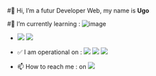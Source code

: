 #👋 Hi, I’m a futur Developer Web, my name is **Ugo**

#🌱 I’m currently learning : ![image]({https://img.shields.io/badge/React-20232A?style=for-the-badge&logo=react&logoColor=61DAFB})
- <img src="{https://img.shields.io/badge/React-20232A?style=for-the-badge&logo=react&logoColor=61DAFB}" /> <img src="{https://img.shields.io/badge/Vue.js-35495E?style=for-the-badge&logo=vuedotjs&logoColor=4FC08D}" />
- ✅ I am operational on : <img src="{https://img.shields.io/badge/HTML5-E34F26?style=for-the-badge&logo=html5&logoColor=white}" /> <img src="{https://img.shields.io/badge/CSS3-1572B6?style=for-the-badge&logo=css3&logoColor=white}" /> <img src="{https://img.shields.io/badge/JavaScript-323330?style=for-the-badge&logo=javascript&logoColor=F7DF1E}" />
  
- 📫 How to reach me :
  on <img src="{-https://img.shields.io/badge/Discord-5865F2?style=for-the-badge&logo=discord&logoColor=white}" />

<!---
Ugz31/Ugz31 is a ✨ special ✨ repository because its `README.md` (this file) appears on your GitHub profile.
You can click the Preview link to take a look at your changes.
--->
